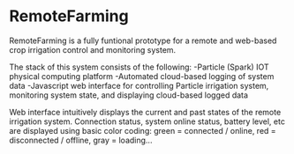 # RemoteFarming

RemoteFarming is a fully funtional prototype for a remote and web-based crop irrigation control and monitoring system.

The stack of this system consists of the following:
-Particle (Spark) IOT physical computing platform
-Automated cloud-based logging of system data
-Javascript web interface for controlling Particle irrigation system, monitoring system state, and displaying cloud-based logged data

Web interface intuitively displays the current and past states of the remote irrigation system. Connection status, system online status, battery level, etc are displayed using basic color coding: green = connected / online, red = disconnected / offline, gray = loading...

